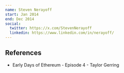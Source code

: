 ```yaml
---
name: Steven Nerayoff
start: Jan 2014
end: Dec 2014
social:
  twitter: https://x.com/StevenNerayoff
  linkedin: https://www.linkedin.com/in/nerayoff/
---
```


## References



- Early Days of Ethereum - Episode 4 - Taylor Gerring

